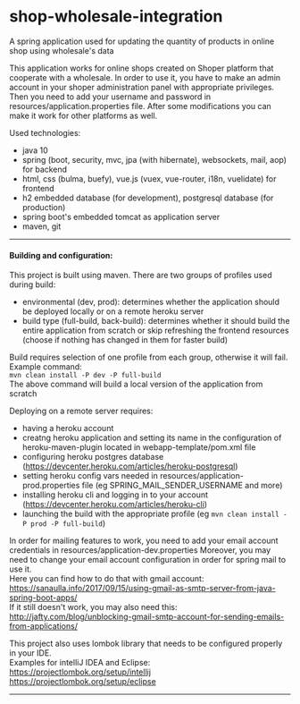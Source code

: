 # shop-wholesale-integration
A spring application used for updating the quantity of products in online shop using wholesale's data

This application works for online shops created on Shoper platform that cooperate with a wholesale. In order to use it, you have to make an admin account in your shoper administration panel with appropriate privileges. Then you need to add your username and password in resources/application.properties file. After some modifications you can make it work for other platforms as well.

Used technologies:
- java 10
- spring (boot, security, mvc, jpa (with hibernate), websockets, mail, aop) for backend
- html, css (bulma, buefy), vue.js (vuex, vue-router, i18n, vuelidate) for frontend
- h2 embedded database (for development), postgresql database (for production)
- spring boot's embedded tomcat as application server
- maven, git

---

#### Building and configuration:

This project is built using maven. There are two groups of profiles used during build:
- environmental (dev, prod): determines whether the application should be deployed locally or on a remote heroku server
- build type (full-build, back-build): determines whether it should build the entire application from scratch 
or skip refreshing the frontend resources (choose if nothing has changed in them for faster build)

Build requires selection of one profile from each group, 
otherwise it will fail. Example command:<br/>
`mvn clean install -P dev -P full-build`<br/>
The above command will build a local version of the application from scratch

Deploying on a remote server requires:
- having a heroku account
- creatng heroku application and setting its name in the configuration of heroku-maven-plugin
 located in webapp-template/pom.xml file
- configuring heroku postgres database (https://devcenter.heroku.com/articles/heroku-postgresql)
- setting heroku config vars needed in resources/application-prod.properties file 
(eg SPRING_MAIL_SENDER_USERNAME and more)
- installing heroku cli and logging in to your account (https://devcenter.heroku.com/articles/heroku-cli)
- launching the build with the appropriate profile (eg `mvn clean install -P prod -P full-build`)

In order for mailing features to work, you need to add your email account credentials in resources/application-dev.properties
Moreover, you may need to change your email account configuration in order for spring mail to use it.  
Here you can find how to do that with gmail account:  
https://sanaulla.info/2017/09/15/using-gmail-as-smtp-server-from-java-spring-boot-apps/  
If it still doesn't work, you may also need this:  
http://jafty.com/blog/unblocking-gmail-smtp-account-for-sending-emails-from-applications/

This project also uses lombok library that needs to be configured properly in your IDE.  
Examples for intelliJ IDEA and Eclipse:  
https://projectlombok.org/setup/intellij  
https://projectlombok.org/setup/eclipse  

---